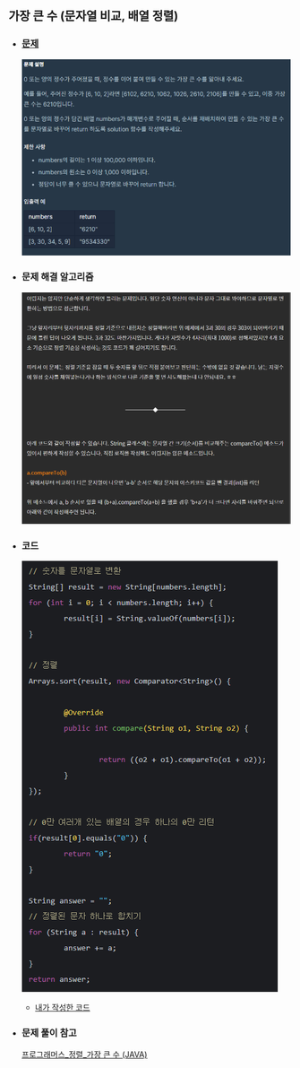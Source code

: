 ## 가장 큰 수 (문자열 비교, 배열 정렬)

* ### [문제](https://programmers.co.kr/learn/courses/30/lessons/42746)
    ![img.png](../사진파일/가장%20큰%20수_문제.png)
  

* ### 문제 해결 알고리즘
    ![img_1.png](../사진파일/가장%20큰%20수_코드.png)
  

* ### 코드
    ![img_2.png](../사진파일/가장%20큰%20수_문제%20해결%20알고리즘.png)
  
    * [내가 작성한 코드](https://github.com/yongjung95/algorithm/blob/master/src/%EC%97%B0%EC%8A%B5%EB%AC%B8%EC%A0%9C/%EA%B0%80%EC%9E%A5%ED%81%B0%EC%88%98/main.java)


* ### 문제 풀이 참고 
    [프로그래머스_정렬_가장 큰 수 (JAVA)](https://codevang.tistory.com/294)